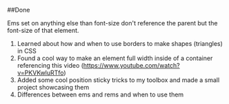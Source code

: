 ##Done

Ems set on anything else than font-size don't reference the parent but the font-size of that element.

1. Learned about how and when to use borders to make shapes (triangles) in CSS
2. Found a cool way to make an element full width inside of a container referencing this video (https://www.youtube.com/watch?v=PKVKwluRTfo)
3. Added some cool position sticky tricks to my toolbox and made a small project showcasing them
4. Differences between ems and rems and when to use them